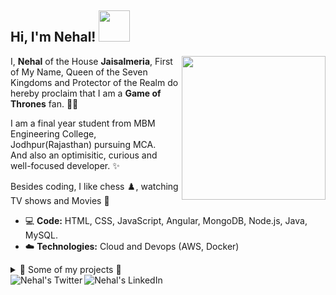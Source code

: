 <h2> Hi, I'm Nehal! <img src="https://media.giphy.com/media/mGcNjsfWAjY5AEZNw6/giphy.gif" width="50"></h2>

<img align='right' src="https://media.giphy.com/media/ieyl9zmCjO4b4t6qoY/giphy.gif" width="230">

I, <b>Nehal</b> of the House <b>Jaisalmeria</b>, First of My Name, Queen of the Seven Kingdoms and Protector of the Realm 
do hereby proclaim that I am a <b>Game of Thrones</b> fan. 👑:wink:<br>

I am a final year student from MBM Engineering College, Jodhpur(Rajasthan) pursuing MCA. <br>
And also an optimisitic, curious and well-focused developer. :sparkles: <br>

Besides coding, I like chess ♟️, watching TV shows and Movies 🍿

- 💻 <b>Code:</b> HTML, CSS, JavaScript, Angular, MongoDB, Node.js, Java, MySQL.
- :cloud: <b>Technologies:</b> Cloud and Devops (AWS, Docker) 

<details>
<summary>🚀 Some of my projects 🔽</summary>

- <img src="http://ec2-3-15-212-24.us-east-2.compute.amazonaws.com:8080/SocioGram/images/sociogram.png" width="20" height="20"> [SocioGram](http://ec2-3-15-212-24.us-east-2.compute.amazonaws.com:8080/SocioGram) - It is a platform for finding and building local communities.

- 📚 [Bookstore](http://ec2-18-222-70-60.us-east-2.compute.amazonaws.com:8080/ssnbookstore/books) - An online bookstore.


</details>

<a href="https://twitter.com/nehal076">
  <img align="left" alt="Nehal's Twitter" src="https://img.icons8.com/bubbles/50/000000/twitter.png"/>
</a>

<a href="https://www.linkedin.com/in/nehal076/">
  <img align="left" alt="Nehal's LinkedIn" src="https://img.icons8.com/bubbles/50/000000/linkedin.png"/>
</a>
